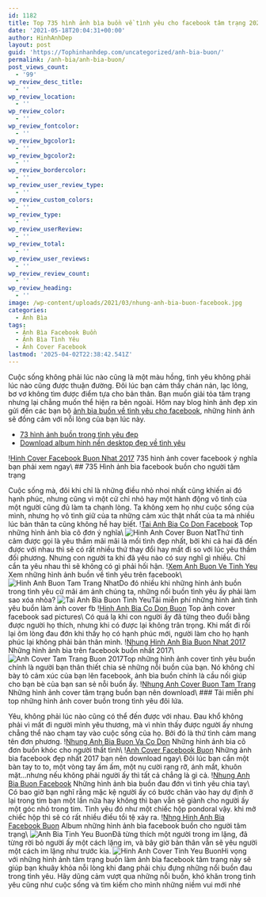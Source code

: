 ```yaml
---
id: 1182
title: Top 735 hình ảnh bìa buồn về tình yêu cho facebook tâm trạng 2021
date: '2021-05-18T20:04:31+00:00'
author: HinhAnhDep
layout: post
guid: 'https://Tophinhanhdep.com/uncategorized/anh-bia-buon/'
permalink: /anh-bia/anh-bia-buon/
post_views_count:
  - '99'
wp_review_desc_title:
  - ''
wp_review_location:
  - ''
wp_review_color:
  - ''
wp_review_fontcolor:
  - ''
wp_review_bgcolor1:
  - ''
wp_review_bgcolor2:
  - ''
wp_review_bordercolor:
  - ''
wp_review_user_review_type:
  - ''
wp_review_custom_colors:
  - ''
wp_review_type:
  - ''
wp_review_userReview:
  - ''
wp_review_total:
  - ''
wp_review_user_reviews:
  - ''
wp_review_review_count:
  - ''
wp_review_heading:
  - ''
image: /wp-content/uploads/2021/03/nhung-anh-bia-buon-facebook.jpg
categories:
  - Ảnh Bìa
tags:
  - Ảnh Bìa Facebook Buồn
  - Ảnh Bìa Tình Yêu
  - Ảnh Cover Facebook
lastmod: '2025-04-02T22:38:42.541Z'
---
```

Cuộc sống không phải lúc nào cũng là một màu hồng, tình yêu không phải lúc nào cũng được thuận đường. Đôi lúc bạn cảm thấy chán nản, lạc lõng, bơ vơ không tìm được điểm tựa cho bản thân. Bạn muốn giải tỏa tâm trạng nhưng lại chẳng muốn thể hiện ra bên ngoài. Hôm nay blog hình ảnh đẹp xin gửi đến các bạn bộ [ảnh bìa buồn về tình yêu cho facebook](https://tophinhanhdep.com/anh-bia-dep/anh-bia-buon/), những hình ảnh sẽ đồng cảm với nỗi lòng của bạn lúc này.

- [73 hình ảnh buồn trong tình yêu đẹp](https://tophinhanhdep.com/hinh-anh-buon/hinh-anh-buon-ve-tinh-yeu/)
- [Download album hình nền desktop đẹp về tình yêu](https://tophinhanhdep.com/anh-tinh-yeu/hinh-nen-desktop-chu-de-tinh-yeu/)

\![Hinh Cover Facebook Buon Nhat 2017](https://tophinhanhdep.com/wp-content/uploads/2021/03/hinh-cover-facebook-buon-nhat-2017-300x111.jpg) 735 hình ảnh cover facebook ý nghĩa bạn phải xem ngay\ ## 735 Hình ảnh bìa facebook buồn cho người tâm trạng

Cuộc sống mà, đôi khi chỉ là những điều nhỏ nhoi nhất cũng khiến ai đó hạnh phúc, nhưng cũng vì một cử chỉ nhỏ hay một hành động vô tình của một người cũng đủ làm ta chạnh lòng. Ta không xem họ như cuộc sống của mình, nhưng họ vô tình giữ của ta những cảm xúc thật nhất của ta mà nhiều lúc bản thân ta cũng không hề hay biết. \![Tai Anh Bia Co Don Facebook](https://tophinhanhdep.com/wp-content/uploads/2021/03/tai-anh-bia-co-don-facebook-300x111.jpg) Top những hình ảnh bìa cô đơn ý nghĩa\ ![Hinh Anh Cover Buon Nat](https://tophinhanhdep.com/wp-content/uploads/2021/03/hinh-anh-cover-buon-nat-300x111.jpg)Thứ tình cảm được gọi là yêu thầm mãi mãi là mối tình đẹp nhất, bởi khi cả hai đã đến được với nhau thì sẽ có rất nhiều thứ thay đổi hay mất đi so với lúc yêu thầm đối phương. Nhưng con người ta khi đã yêu nào có suy nghĩ gì nhiều. Chỉ cần ta yêu nhau thì sẽ không có gì phải hối hận. \![Xem Anh Buon Ve Tinh Yeu](https://tophinhanhdep.com/wp-content/uploads/2021/03/xem-anh-buon-ve-tinh-yeu-300x111.jpg) Xem những hình ảnh buồn về tình yêu trên facebook\ ![Hinh Anh Buon Tam Trang Nhat](https://tophinhanhdep.com/wp-content/uploads/2021/03/hinh-anh-buon-tam-trang-nhat-300x111.jpg)Do đó nhiều khi những hình ảnh buồn trong tình yêu cứ mãi ám ảnh chúng ta, những nổi buồn tình yêu ấy phải làm sao xóa nhòa? ![Tai Anh Bia Buon Tinh Yeu](https://tophinhanhdep.com/wp-content/uploads/2021/03/tai-anh-bia-buon-tinh-yeu-300x111.jpg)Tải miễn phí những hình ảnh tình yêu buồn làm ảnh cover fb \![Hinh Anh Bia Co Don Buon](https://tophinhanhdep.com/wp-content/uploads/2021/03/hinh-anh-bia-co-don-buon-300x111.jpg) Top ảnh cover facebook sad pictures\ Có quá lạ khi con người ấy đã từng theo đuổi bằng được người họ thích, nhưng khi có được lại không trân trọng. Khi mất đi rồi lại ôm lòng đau đớn khi thấy họ có hạnh phúc mới, người làm cho họ hạnh phúc lại không phải bản thân mình. \![Nhung Hinh Anh Bia Buon Nhat 2017](https://tophinhanhdep.com/wp-content/uploads/2021/03/nhung-hinh-anh-bia-buon-nhat-2017-300x111.jpg) Những hình ảnh bìa trên facebook buồn nhất 2017\ ![Anh Cover Tam Trang Buon 2017](https://tophinhanhdep.com/wp-content/uploads/2021/03/anh-cover-tam-trang-buon-2017-300x111.jpg)Top những hình ảnh cover tình yêu buồn chính là người bạn thân thiết chia sẻ những nỗi buồn của bạn. Nó không chỉ bày tỏ cảm xúc của bạn lên facebook, ảnh bìa buồn chính là cầu nối giúp cho bạn bè của bạn san sẻ nỗi buồn ấy. \![Nhung Anh Cover Buon Tam Trang](https://tophinhanhdep.com/wp-content/uploads/2021/03/nhung-anh-cover-buon-tam-trang-300x111.jpg) Những hình ảnh cover tâm trạng buồn bạn nên download\ ### Tải miễn phí top những hình ảnh cover buồn trong tình yêu đôi lứa.

Yêu, không phải lúc nào cũng có thể đến được với nhau. Đau khổ không phải vì mất đi người mình yêu thương, mà vì nhìn thấy được người ấy nhưng chẳng thể nào chạm tay vào cuộc sống của họ. Bởi đó là thứ tình cảm mang tên đơn phương. \![Nhung Anh Bia Buon Va Co Don](https://tophinhanhdep.com/wp-content/uploads/2021/03/nhung-anh-bia-buon-va-co-don-300x111.jpg) Những hình ảnh bìa cô đơn buồn khóc cho người thất tình\ \![Anh Cover Facebook Buon](https://tophinhanhdep.com/wp-content/uploads/2021/03/anh-cover-facebook-buon-300x111.jpg) Những ảnh bìa facebook đẹp nhất 2017 bạn nên download ngay\ Đôi lúc bạn cần một bàn tay to to, một vòng tay ấm ấm, một nụ cười rạng rỡ, ánh mắt, khuôn mặt...nhưng nếu không phải người ấy thì tất cả chẳng là gì cả. \![Nhung Anh Bia Buon Facebook](https://tophinhanhdep.com/wp-content/uploads/2021/03/nhung-anh-bia-buon-facebook-300x111.jpg) Những hình ảnh bìa buồn đau đớn vì tình yêu chia tay\ Có bao giờ bạn nghĩ rằng mặc kệ người ấy có bước chân vào hay dự định ở lại trong tim bạn một lần nữa hay không thì bạn vẫn sẽ giành cho người ấy một góc nhỏ trong tim. Tình yêu đó như một chiếc hộp pondoral vậy. khi mở chiếc hộp thì sẽ có rất nhiều điều tồi tệ xảy ra. \![Nhng Hinh Anh Bia Facebook Buon](https://tophinhanhdep.com/wp-content/uploads/2021/03/nhng-hinh-anh-bia-facebook-buon-300x111.jpg) Album những hình ảnh bìa facebook buồn cho người tâm trạng\ ![Anh Bia Tinh Yeu Buon](https://tophinhanhdep.com/wp-content/uploads/2021/03/anh-bia-tinh-yeu-buon-300x111.jpg)Đã từng thích một người trong im lặng, đã từng rời bỏ người ấy một cách lặng im, và bây giờ bản thân vẫn sẽ yêu người một cách im lặng như trước kia. ![Hinh Anh Cover Tinh Yeu Buon](https://tophinhanhdep.com/wp-content/uploads/2021/03/hinh-anh-cover-tinh-yeu-buon-300x111.jpg)Hi vọng với những hình ảnh tâm trạng buồn làm ảnh bìa facebook tâm trạng này sẽ giúp bạn khuây khỏa nỗi lòng khi đang phải chịu đựng những nổi buồn đau trong tình yêu. Hãy dũng cảm vượt qua những nỗi buồn, khó khăn trong tình yêu cũng như cuộc sống và tìm kiếm cho mình những niềm vui mới nhé
